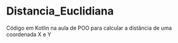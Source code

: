 # Distancia_Euclidiana

Código em Kotlin na aula de POO para calcular a distância de uma coordenada X e Y
